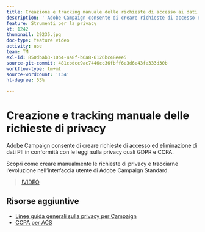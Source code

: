 ```yaml
---
title: Creazione e tracking manuale delle richieste di accesso ai dati personali tramite l’interfaccia utente di Adobe Campaign
description: ' Adobe Campaign consente di creare richieste di accesso ed eliminazione di dati PII in conformità con le leggi sulla privacy quali GDPR e CCPA. Scopri come creare manualmente le richieste di privacy e tracciarne l’evoluzione nell’interfaccia utente di Adobe Campaign Standard.'
feature: Strumenti per la privacy
kt: 1242
thumbnail: 29235.jpg
doc-type: feature video
activity: use
team: TM
exl-id: 850dbab3-10b4-4a8f-b6a8-6126bc48eee5
source-git-commit: 481cbdcc9ac7446cc36fbff6e3d6e43fe333d30b
workflow-type: tm+mt
source-wordcount: '134'
ht-degree: 55%

---
```


# Creazione e tracking manuale delle richieste di privacy

 Adobe Campaign consente di creare richieste di accesso ed eliminazione di dati PII in conformità con le leggi sulla privacy quali GDPR e CCPA.

Scopri come creare manualmente le richieste di privacy e tracciarne l’evoluzione nell’interfaccia utente di Adobe Campaign Standard.

>[!VIDEO](https://video.tv.adobe.com/v/29235?quality=12)

## Risorse aggiuntive

* [Linee guida generali sulla privacy per Campaign](https://experienceleague.corp.adobe.com/docs/campaign-classic/using/getting-started/privacy/privacy-management.html?lang=en#getting-started)
* [CCPA per ACS](https://experienceleague.adobe.com/docs/campaign-standard/using/getting-started/privacy/privacy-requests.html?lang=en#privacy-requests)
